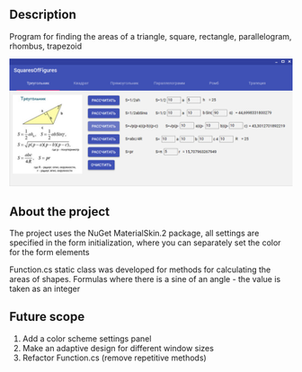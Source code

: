 ## Description ##

Program for finding the areas of a triangle, square, rectangle, parallelogram, rhombus, trapezoid

![Image alt](https://raw.githubusercontent.com/Eightmate36603/SquaresOfFigures/master/SquaresOfFigures/pictures/preview.png)

## About the project ##

The project uses the NuGet MaterialSkin.2 package, all settings are specified in the form initialization, where you can separately set the color for the form elements

Function.cs static class was developed for methods for calculating the areas of shapes. Formulas where there is a sine of an angle - the value is taken as an integer
## Future scope ##

1. Add a color scheme settings panel
1. Make an adaptive design for different window sizes
1. Refactor Function.cs (remove repetitive methods)